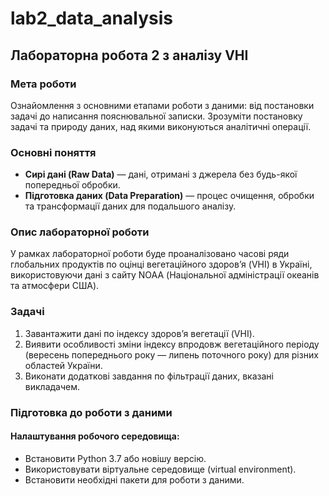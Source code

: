 # lab2_data_analysis

## Лабораторна робота 2 з аналізу VHI

### Мета роботи

Ознайомлення з основними етапами роботи з даними: від постановки задачі до написання пояснювальної записки. Зрозуміти постановку задачі та природу даних, над якими виконуються аналітичні операції.

### Основні поняття

- **Сирі дані (Raw Data)** — дані, отримані з джерела без будь-якої попередньої обробки.
- **Підготовка даних (Data Preparation)** — процес очищення, обробки та трансформації даних для подальшого аналізу.

### Опис лабораторної роботи

У рамках лабораторної роботи буде проаналізовано часові ряди глобальних продуктів по оцінці вегетаційного здоров’я (VHI) в Україні, використовуючи дані з сайту NOAA (Національної адміністрації океанів та атмосфери США).

### Задачі

1. Завантажити дані по індексу здоров’я вегетації (VHI).
2. Виявити особливості зміни індексу впродовж вегетаційного періоду (вересень попереднього року — липень поточного року) для різних областей України.
3. Виконати додаткові завдання по фільтрації даних, вказані викладачем.

### Підготовка до роботи з даними

#### Налаштування робочого середовища:

- Встановити Python 3.7 або новішу версію.
- Використовувати віртуальне середовище (virtual environment).
- Встановити необхідні пакети для роботи з даними.

